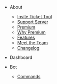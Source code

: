 - About
  - [Invite Ticket Tool](https://tickettool.xyz/invite)
  - [Support Server](https://tickettool.xyz/support)
  - [Premium](https://tickettool.xyz/premium)
   - [Why Premium](premium.md)
  - [Features](features.md)
  - [Meet the Team](staff.md)
  - [Changelog](changelog.md)

- Dashboard

- Bot
  - [Commands](commands.md)